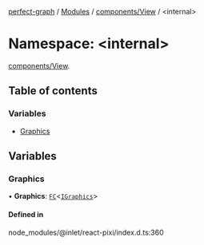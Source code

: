 [perfect-graph](../README.md) / [Modules](../modules.md) / [components/View](components_View.md) / <internal\>

# Namespace: <internal\>

[components/View](components_View.md).<internal>

## Table of contents

### Variables

- [Graphics](components_View._internal_.md#graphics)

## Variables

### Graphics

• **Graphics**: [`FC`](components_ClusterNodeContainer._internal_.md#fc)<[`IGraphics`](components_Graphics._internal_.md#igraphics)\>

#### Defined in

node_modules/@inlet/react-pixi/index.d.ts:360
